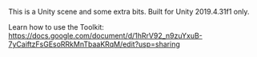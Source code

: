 This is a Unity scene and some extra bits.
Built for Unity 2019.4.31f1 only.


Learn how to use the Toolkit:
https://docs.google.com/document/d/1hRrV92_n9zuYxuB-7yCaiftzFsGEsoRRkMnTbaaKRqM/edit?usp=sharing
